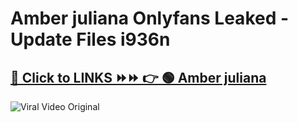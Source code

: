 
 # Amber juliana Onlyfans Leaked - Update Files i936n

## <h2><a href="https://clipsfans.com/Amber_juliana&ref=git">🔗 Click to LINKS ⏩⏩ 👉 🟢 Amber juliana </a></h2>

<a href="https://clipsfans.com/Amber_juliana&ref=git" rel="nofollow" data-target="animated-image.originalLink"><img src="https://i.ibb.co.com/xMMVF88/686577567.gif" alt="Viral Video Original" style="max-width: 100%; display: inline-block;" data-target="animated-image.originalImage"></a>

